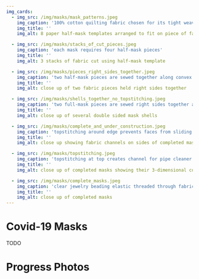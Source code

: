 ```yaml
---
img_cards: 
  - img_src: /img/masks/mask_patterns.jpeg
    img_caption: '100% cotton quilting fabric chosen for its tight weave'
    img_title: ''
    img_alt: 8 paper half-mask templates arranged to fit on piece of fabric

  - img_src: /img/masks/stacks_of_cut_pieces.jpeg
    img_caption: 'each mask requires four half-mask pieces'
    img_title: ''
    img_alt: 3 stacks of fabric cut using half-mask template

  - img_src: /img/masks/pieces_right_sides_together.jpeg
    img_caption: 'two half-mask pieces are sewed together along convex edge'
    img_title: ''
    img_alt: close up of two fabric pieces held right sides together

  - img_src: /img/masks/shells_together_no_topstitching.jpeg
    img_caption: 'two full-mask pieces are sewed right sides together and turned'
    img_title: ''
    img_alt: close up of several double sided mask shells

  - img_src: /img/masks/complete_and_under_construction.jpeg
    img_caption: 'topstitching around edge prevents faces from sliding.  straight edges opposite convex curve are folded over to form fabric channel for elastic band'
    img_title: ''
    img_alt: close up showing fabric channels on sides of completed masks 

  - img_src: /img/masks/topstitching.jpeg
    img_caption: 'topstitching at top creates channel for pipe cleaner nose bridge.  pipe cleaner inserted via buttonhole on inside face (not pictured)'
    img_title: ''
    img_alt: close up of completed masks showing their 3-dimensional convex shape

  - img_src: /img/masks/complete_masks.jpeg
    img_caption: 'clear jewelry beading elastic threaded through fabric channels to create neck and head band'
    img_title: ''
    img_alt: close up of completed masks
---
```


# Covid-19 Masks

TODO

# Progress Photos